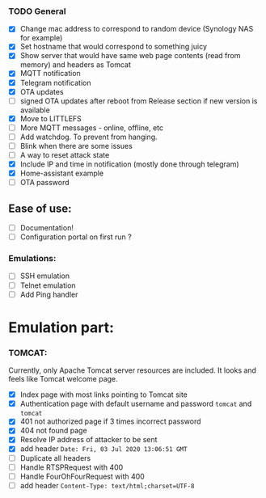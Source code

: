 ### TODO General

- [X] Change mac address to correspond to random device (Synology NAS for example)
- [X] Set hostname that would correspond to something juicy
- [X] Show server that would have same web page contents (read from memory) and headers as Tomcat 
- [X] MQTT notification
- [X] Telegram notification
- [X] OTA updates
- [ ] signed OTA updates after reboot from Release section if new version is available
- [X] Move to LITTLEFS
- [ ] More MQTT messages - online, offline, etc
- [ ] Add watchdog. To prevent from hanging.
- [ ] Blink when there are some issues
- [ ] A way to reset attack state
- [X] Include IP and time in notification (mostly done through telegram)
- [X] Home-assistant example 
- [ ] OTA password

## Ease of use:
- [ ] Documentation!
- [ ] Configuration portal on first run ? 

### Emulations:
- [ ] SSH emulation
- [ ] Telnet emulation
- [ ] Add Ping handler

# Emulation part:

### TOMCAT:

Currently, only Apache Tomcat server resources are included. It looks and feels like Tomcat welcome page.

- [x] Index page with most links pointing to Tomcat site
- [x] Authentication page with default username and password `tomcat` and `tomcat`
- [x] 401 not authorized page if 3 times incorrect password
- [x] 404 not found page
- [x] Resolve IP address of attacker to be sent
- [x] add header `Date: Fri, 03 Jul 2020 13:06:51 GMT`
- [ ] Duplicate all headers
- [ ] Handle RTSPRequest with 400
- [ ] Handle FourOhFourRequest with 400
- [ ] add header `Content-Type: text/html;charset=UTF-8`